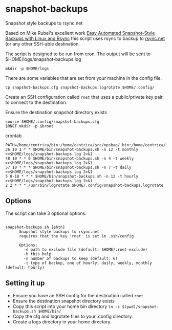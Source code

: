 # snapshot-backups
Snapshot style backups to rsync.net

Based on Mike Rubel's excellent work [Easy Automated Snapshot-Style Backups
with Linux and Rsync](http://www.mikerubel.org/computers/rsync_snapshots/)
this script uses rsync to backup to [rsync.net](rsync.net) (or any other
SSH-able destination.

The script is designed to be run from cron.  The output will be sent to
$HOME/logs/snapshot-backups.log

```
mkdir -p $HOME/logs
```

There are some variables that are set from your machine in the config file.

```
cp snapshot-backups.cfg snapshot-backups.logrotate $HOME/.config/
```

Create an SSH configuration called `rnet` that uses a public/private key pair
to connect to the destination.

Ensure the destination snapshot directory exists

```
source $HOME/.config/snapshot-backups.cfg
$RNET mkdir -p $broot
```

crontab

```
PATH=/home/centrica/bin:/home/centrica/src/opsbag/.bin:/home/centrica/.local/bin:/usr/local/sbin:/usr/local/bin:/usr/bin:/usr/lib/jvm/default/bin:/usr/bin/site_perl:/usr/bin/vendor_perl:/usr/bin/core_perl:/var/lib/snapd/snap/bin
36 10 1 * * $HOME/bin/snapshot-backups.sh -n 12 -t monthly >>$HOME/logs/snapshot-backups.log 2>&1
48 10 * * 0 $HOME/bin/snapshot-backups.sh -n 4 -t weekly >>$HOME/logs/snapshot-backups.log 2>&1
57 10 * * * $HOME/bin/snapshot-backups.sh -n 7 -t daily >>$HOME/logs/snapshot-backups.log 2>&1
5 8-18 * * * $HOME/bin/snapshot-backups.sh -n 12 -t hourly >>$HOME/logs/snapshot-backups.log 2>&1
2 2 * * * /usr/bin/logrotate $HOME/.config/snapshot-backups.logrotate
```
## Options
The script can take 3 optional options.

```

snapshot-backups.sh [ehtn]
      Snapshot style backups to rsync.net
      requires that the key 'rnet' is set in .ssh/config

      Options:
        -e path to exclude file (default: $HOME/.rnet-exclude)
        -h this help
        -n number of backups to keep (default: 6)
        -t type of backup, one of hourly, daily, weekly, monthly (default: hourly)

```

## Setting it up
* Ensure you have an SSH config for the destination called `rnet`
* Ensure the destination snapshot directory exists
* Copy this script into your home bin directory `ln -s
  $(pwd)/snapshot-backups.sh $HOME/bin/`
* Copy the cfg and logrotate files to your .config directory.
* Create a logs directory in your home directory.

